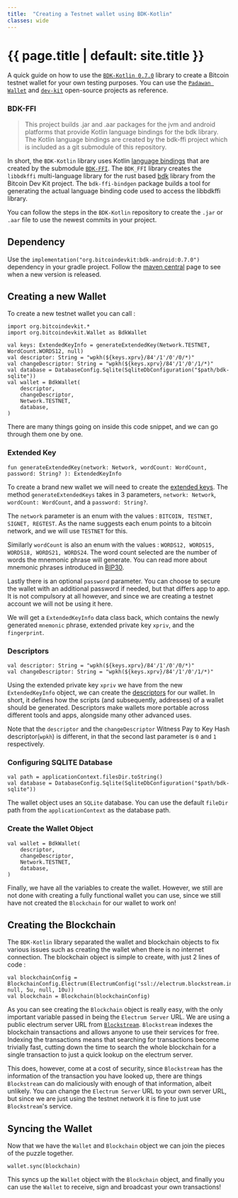 ```yaml
---
title:  "Creating a Testnet wallet using BDK-Kotlin"
classes: wide
---
```


# {{ page.title | default: site.title }}

A quick guide on how to use the [`BDK-Kotlin 0.7.0`](https://github.com/bitcoindevkit/bdk-kotlin) library to create a Bitcoin testnet wallet for your own testing purposes. You can use the [`Padawan Wallet`](https://github.com/thunderbiscuit/padawan-wallet) and [`dev-kit`](https://github.com/thunderbiscuit/devkit-wallet/tree/simple-wallet) open-source projects as reference. 

### BDK-FFI

> This project builds .jar and .aar packages for the jvm and android platforms that provide Kotlin language bindings for the bdk library. 
> The Kotlin language bindings are created by the bdk-ffi project which is included as a git submodule of this repository.

In short, the `BDK-Kotlin` library uses Kotlin [language bindings](https://en.wikipedia.org/wiki/Language_binding) that are created by the submodule [`BDK-FFI`](https://github.com/bitcoindevkit/bdk-ffi). The `BDK_FFI` library creates the `libbdkffi` multi-language library for the rust based [bdk](https://github.com/bitcoindevkit) library from the Bitcoin Dev Kit project. The `bdk-ffi-bindgen` package builds a tool for generating the actual language binding code used to access the libbdkffi library.

You can follow the steps in the `BDK-Kotlin` repository to create the `.jar` or `.aar` file to use the newest commits in your project.

## Dependency

Use the `implementation("org.bitcoindevkit:bdk-android:0.7.0")` dependency in your gradle project. Follow the [maven central](https://search.maven.org/artifact/org.bitcoindevkit/bdk-android) page to see when a new version is released. 

## Creating a new Wallet

To create a new testnet wallet you can call :

```
import org.bitcoindevkit.*
import org.bitcoindevkit.Wallet as BdkWallet

val keys: ExtendedKeyInfo = generateExtendedKey(Network.TESTNET, WordCount.WORDS12, null)
val descriptor: String = "wpkh(${keys.xprv}/84'/1'/0'/0/*)"
val changeDescriptor: String = "wpkh(${keys.xprv}/84'/1'/0'/1/*)"
val database = DatabaseConfig.Sqlite(SqliteDbConfiguration("$path/bdk-sqlite"))
val wallet = BdkWallet(
    descriptor,
    changeDescriptor,
    Network.TESTNET,
    database,
)
```
There are many things going on inside this code snippet, and we can go through them one by one. 

### Extended Key

```
fun generateExtendedKey(network: Network, wordCount: WordCount, password: String? ): ExtendedKeyInfo
```
To create a brand new wallet we will need to create the [extended keys](https://learnmeabitcoin.com/technical/extended-keys). The method `generateExtendedKeys` takes in 3 parameters, `network: Network`, `wordCount: WordCount`, and a `password: String?`. 

The `network` parameter is an enum with the values : `BITCOIN, TESTNET, SIGNET, REGTEST`. As the name suggests each enum points to a bitcoin network, and we will use `TESTNET` for this. 

Similarly `wordCount` is also an enum with the values : `WORDS12, WORDS15, WORDS18, WORDS21, WORDS24`. The word count selected are the number of words the mnemonic phrase will generate. You can read more about mnemonic phrases introduced in [BIP30](https://medium.com/coinmonks/official-bip39-word-list-mnemonic-24f170ccfe62).

Lastly there is an optional `password` parameter. You can choose to secure the wallet with an additional password if needed, but that differs app to app. It is not compulsory at all however, and since we are creating a testnet account we will not be using it here.

We will get a `ExtendedKeyInfo` data class back, which contains the newly generated `mnemonic` phrase, extended private key `xpriv`, and the `fingerprint`.

### Descriptors

```
val descriptor: String = "wpkh(${keys.xprv}/84'/1'/0'/0/*)"
val changeDescriptor: String = "wpkh(${keys.xprv}/84'/1'/0'/1/*)"
```
Using the extended private key `xpriv` we have from the new `ExtendedKeyInfo` object, we can create the [descriptors](https://bitcoindevkit.org/descriptors/) for our wallet. In short, it defines how the scripts (and subsequently, addresses) of a wallet should be generated. Descriptors make wallets more portable across different tools and apps, alongside many other advanced uses. 

Note that the `descriptor` and the `changeDescriptor` Witness Pay to Key Hash descriptor(`wpkh`) is different, in that the second last parameter is `0` and `1` respectively. 

### Configuring SQLITE Database

```
val path = applicationContext.filesDir.toString()
val database = DatabaseConfig.Sqlite(SqliteDbConfiguration("$path/bdk-sqlite"))
```
The wallet object uses an `SQLite` database. You can use the default `fileDir` path from the `applicationContext` as the database path. 

### Create the Wallet Object

```
val wallet = BdkWallet(
    descriptor,
    changeDescriptor,
    Network.TESTNET,
    database,
)
```
Finally, we have all the variables to create the wallet. However, we still are not done with creating a fully functional wallet you can use, since we still have not created the `Blockchain` for our wallet to work on!

## Creating the Blockchain

The `BDK-Kotlin` library separated the wallet and blockchain objects to fix various issues such as creating the wallet when there is no internet connection. The blockchain object is simple to create, with just 2 lines of code :

```
val blockchainConfig = BlockchainConfig.Electrum(ElectrumConfig("ssl://electrum.blockstream.info:60002", null, 5u, null, 10u))
val blockchain = Blockchain(blockchainConfig)
```

As you can see creating the `Blockchain` object is really easy, with the only important variable passed in being the `Electrum Server` URL. We are using a public electrum server URL from [`Blockstream`](https://blockstream.com/). `Blockstream` indexes the blockchain transactions and allows anyone to use their services for free. Indexing the transactions means that searching for transactions become trivially fast, cutting down the time to search the whole blockchain for a single transaction to just a quick lookup on the electrum server. 

This does, however, come at a cost of security, since `Blockstream` has the information of the transaction you have looked up, there are things `Blockstream` can do maliciously with enough of that information, albeit unlikely. You can change the `Electrum Server` URL to your own server URL, but since we are just using the testnet network it is fine to just use `Blockstream`'s service.

## Syncing the Wallet

Now that we have the `Wallet` and `Blockchain` object we can join the pieces of the puzzle together.

```
wallet.sync(blockchain)
```

This syncs up the `Wallet` object with the `Blockchain` object, and finally you can use the `Wallet` to receive, sign and broadcast your own transactions!
